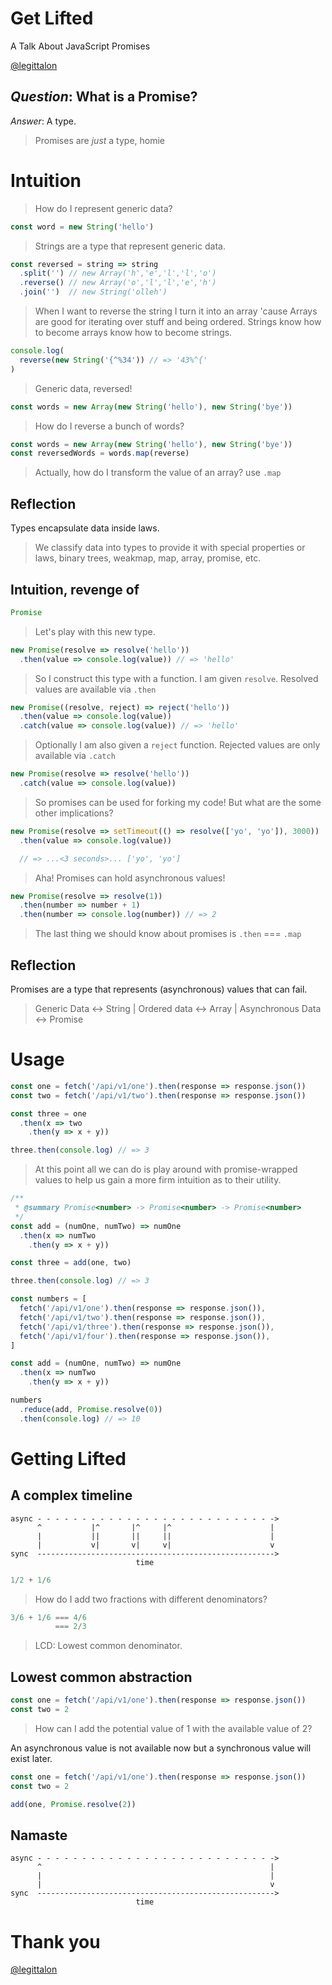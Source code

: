 # Get Lifted
A Talk About JavaScript Promises

<a href='http://twitter.com/legittalon'>@legittalon</a>



## *Question*: What is a Promise?

<span class="fragment">*Answer*: A type.</span>
> Promises are *just* a type, homie



# Intuition
> How do I represent generic data?


```js
const word = new String('hello')
```
> Strings are a type that represent generic data.


```js
const reversed = string => string
  .split('') // new Array('h','e','l','l','o') 
  .reverse() // new Array('o','l','l','e','h')
  .join('')  // new String('olleh')
```
> When I want to reverse the string I turn it into an array 'cause Arrays are 
  good for iterating over stuff and being ordered. Strings know how to become 
  arrays know how to become strings.


```js
console.log(
  reverse(new String('{^%34')) // => '43%^{'
)
```
> Generic data, reversed! 


```js
const words = new Array(new String('hello'), new String('bye'))
```
> How do I reverse a bunch of words?


```js
const words = new Array(new String('hello'), new String('bye'))
const reversedWords = words.map(reverse)
```
> Actually, how do I transform the value of an array? use `.map`


## Reflection

Types encapsulate data inside laws.
> We classify data into types to provide it with special properties or laws,
  binary trees, weakmap, map, array, promise, etc.



## Intuition, revenge of

```js
Promise
```
> Let's play with this new type.


```js
new Promise(resolve => resolve('hello'))
  .then(value => console.log(value)) // => 'hello'
```
> So I construct this type with a function. I am given `resolve`. Resolved
  values are available via `.then` 


```js
new Promise((resolve, reject) => reject('hello'))
  .then(value => console.log(value))
  .catch(value => console.log(value)) // => 'hello'
```
> Optionally I am also given a `reject` function. Rejected values are only 
  available via `.catch`


```js
new Promise(resolve => resolve('hello'))
  .catch(value => console.log(value))
```
> So promises can be used for forking my code! But what are the some other
  implications?


```js
new Promise(resolve => setTimeout(() => resolve(['yo', 'yo']), 3000))
  .then(value => console.log(value))

  // => ...<3 seconds>... ['yo', 'yo']
```
> Aha! Promises can hold asynchronous values!


```js
new Promise(resolve => resolve(1))
  .then(number => number + 1)
  .then(number => console.log(number)) // => 2
```
> The last thing we should know about promises is `.then` === `.map`


## Reflection

Promises are a type that represents (asynchronous) values that can fail.
> Generic Data <-> String | Ordered data <-> Array
  | Asynchronous Data <-> Promise



# Usage


```js
const one = fetch('/api/v1/one').then(response => response.json())
const two = fetch('/api/v1/two').then(response => response.json())

const three = one
  .then(x => two
    .then(y => x + y))

three.then(console.log) // => 3 
```
> At this point all we can do is play around with promise-wrapped values to help
  us gain a more firm intuition as to their utility.


```js
/**
 * @summary Promise<number> -> Promise<number> -> Promise<number>
 */
const add = (numOne, numTwo) => numOne
  .then(x => numTwo
    .then(y => x + y))

const three = add(one, two)

three.then(console.log) // => 3
```


```js
const numbers = [
  fetch('/api/v1/one').then(response => response.json()),
  fetch('/api/v1/two').then(response => response.json()),
  fetch('/api/v1/three').then(response => response.json()),
  fetch('/api/v1/four').then(response => response.json()),
]

const add = (numOne, numTwo) => numOne
  .then(x => numTwo
    .then(y => x + y))

numbers
  .reduce(add, Promise.resolve(0))
  .then(console.log) // => 10
```



# Getting Lifted


## A complex timeline
```
async - - - - - - - - - - - - - - - - - - - - - - - - - - ->
      ^           |^       |^     |^                      |
      |           ||       ||     ||                      |
      |           v|       v|     v|                      v
sync  ----------------------------------------------------->
                            time
```


```js
1/2 + 1/6
```
> How do I add two fractions with different denominators?


```js
3/6 + 1/6 === 4/6
          === 2/3
```
> LCD: Lowest common denominator.


## Lowest common abstraction

```js
const one = fetch('/api/v1/one').then(response => response.json())
const two = 2
```
> How can I add the potential value of 1 with the available value of 2?


An asynchronous value is not available now but a synchronous value will exist
later.


```js
const one = fetch('/api/v1/one').then(response => response.json())
const two = 2

add(one, Promise.resolve(2))
```


## Namaste
```
async - - - - - - - - - - - - - - - - - - - - - - - - - - ->
      ^                                                   |
      |                                                   |
      |                                                   v
sync  ----------------------------------------------------->
                            time
```



# Thank you

<a href='http://twitter.com/legittalon'>@legittalon</a>

